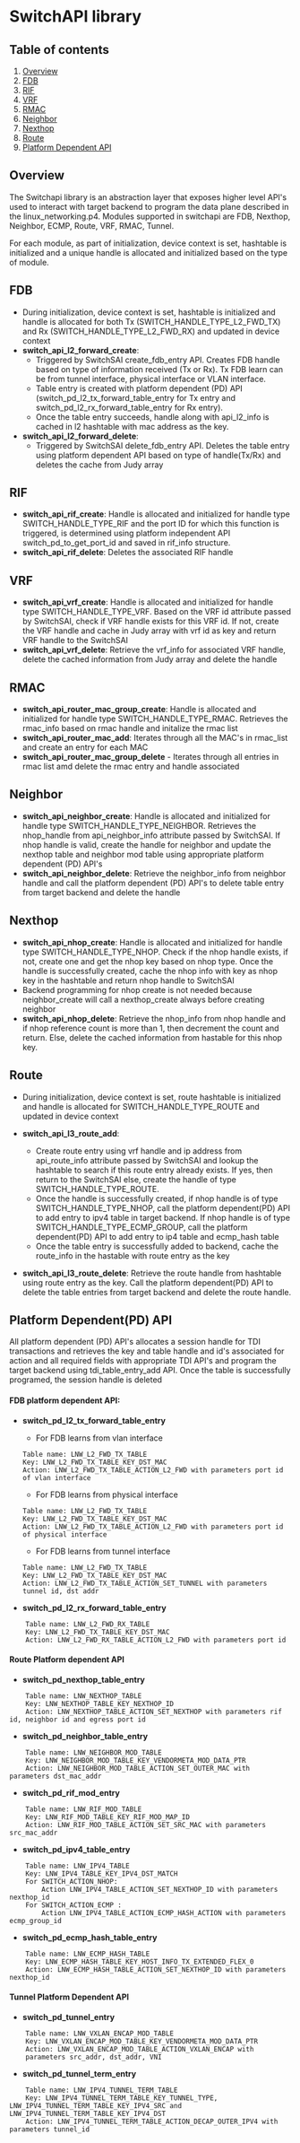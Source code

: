 <!--
/*
 * Copyright (c) 2022 Intel Corporation.
 *
 * Licensed under the Apache License, Version 2.0 (the "License");
 * you may not use this file except in compliance with the License.
 * You may obtain a copy of the License at:
 *
 * http://www.apache.org/licenses/LICENSE-2.0
 *
 * Unless required by applicable law or agreed to in writing, software
 * distributed under the License is distributed on an "AS IS" BASIS,
 * WITHOUT WARRANTIES OR CONDITIONS OF ANY KIND, either express or implied.
 * See the License for the specific language governing permissions and
 * limitations under the License.
 */
- -->

# SwitchAPI library

## Table of contents
1. [Overview](#overview)
2. [FDB](#fdb)
3. [RIF](#rif)
4. [VRF](#vrf)
5. [RMAC](#rmac)
6. [Neighbor](#neighbor)
7. [Nexthop](#nexthop)
8. [Route](#route)
9. [Platform Dependent API](#platform_dependent_api)


## Overview <a name="overview"></a>
The Switchapi library is an abstraction layer that exposes higher level API's used to interact with target backend to program the data plane described in the linux_networking.p4.
Modules supported in switchapi are FDB, Nexthop, Neighbor, ECMP, Route, VRF, RMAC, Tunnel.

For each module, as part of initialization, device context is set, hashtable is initialized and a unique handle is allocated and initialized based on the type of module.

## FDB <a name="fdb"></a>
 * During initialization, device context is set, hashtable is initialized and handle is allocated for both Tx (SWITCH_HANDLE_TYPE_L2_FWD_TX) and Rx (SWITCH_HANDLE_TYPE_L2_FWD_RX) and updated in device context
 * **switch_api_l2_forward_create**: 
   * Triggered by SwitchSAI create_fdb_entry API. Creates FDB handle based on type of information received (Tx or Rx). Tx FDB learn can be from tunnel interface, physical interface or VLAN interface.
   * Table entry is created with platform dependent (PD) API (switch_pd_l2_tx_forward_table_entry for Tx entry and switch_pd_l2_rx_forward_table_entry for Rx entry).
   * Once the table entry succeeds, handle along with api_l2_info is cached in l2 hashtable with mac address as the key.
 * **switch_api_l2_forward_delete**:
   * Triggered by SwitchSAI delete_fdb_entry API. Deletes the table entry using platform dependent API based on type of handle(Tx/Rx) and deletes the cache from Judy array

## RIF <a name="rif"></a>
 * **switch_api_rif_create**: Handle is allocated and initialized for handle type SWITCH_HANDLE_TYPE_RIF and the port ID for which this function is triggered, is determined
using platform independent API switch_pd_to_get_port_id and saved in rif_info structure.
 * **switch_api_rif_delete**: Deletes the associated RIF handle

## VRF <a name="vrf"></a>
 * **switch_api_vrf_create**: Handle is allocated and initialized for handle type SWITCH_HANDLE_TYPE_VRF. Based on the VRF id attribute passed by SwitchSAI, check if VRF handle exists for this VRF id. If not, create the VRF handle and cache in Judy array with vrf id as key and return VRF handle to the SwitchSAI
 * **switch_api_vrf_delete**: Retrieve the vrf_info for associated VRF handle, delete the cached information from Judy array and delete the handle

## RMAC <a name="rmac"></a>
 * **switch_api_router_mac_group_create**: Handle is allocated and initialized for handle type SWITCH_HANDLE_TYPE_RMAC.  Retrieves the rmac_info based on rmac handle and initalize the rmac list
 * **switch_api_router_mac_add**: Iterates through all the MAC's in rmac_list and create an entry for each MAC
 * **switch_api_router_mac_group_delete** - Iterates through all entries in rmac list amd delete the rmac entry and handle associated

## Neighbor <a name="neighbor"></a>
 * **switch_api_neighbor_create**: Handle is allocated and initialized for handle type SWITCH_HANDLE_TYPE_NEIGHBOR. Retrieves the nhop_handle from api_neighbor_info attribute passed by SwitchSAI. If nhop handle is valid, create the handle for neighbor and update the nexthop table and neighbor mod table using appropriate platform dependent (PD) API's
 * **switch_api_neighbor_delete**: Retrieve the neighbor_info from neighbor handle and call the platform dependent (PD) API's to delete table entry from target backend and delete the handle

## Nexthop <a name="nexthop"></a>
 * **switch_api_nhop_create**: Handle is allocated and initialized for handle type SWITCH_HANDLE_TYPE_NHOP. Check if the nhop handle exists, if not, create one and get the nhop key based on nhop type. Once the handle is successfully created, cache the nhop info with key as nhop key in the hashtable and return nhop handle to SwitchSAI
 * Backend programming for nhop create is not needed because neighbor_create will call a nexthop_create always before creating neighbor
 * **switch_api_nhop_delete**: Retrieve the nhop_info from nhop handle and if nhop reference count is more than 1, then decrement the count and return. Else, delete the cached information from hastable for this nhop key.

## Route <a name="route"></a>
 * During initialization, device context is set, route hashtable is initialized and handle is allocated for  SWITCH_HANDLE_TYPE_ROUTE and updated in device context
 * **switch_api_l3_route_add**:
    * Create route entry using vrf handle and ip address from api_route_info attribute passed by SwitchSAI and lookup the hashtable to search if this route entry already exists. If yes, then return to the SwitchSAI else, create the handle of type SWITCH_HANDLE_TYPE_ROUTE.
    *  Once the handle is successfully created, if nhop handle is of type SWITCH_HANDLE_TYPE_NHOP,  call the platform dependent(PD) API to add entry to ipv4 table in target backend. If nhop handle is of type SWITCH_HANDLE_TYPE_ECMP_GROUP, call the platform dependent(PD) API to add entry to ip4 table  and ecmp_hash table
    * Once the table entry is successfully added to backend, cache the route_info in the hastable with route entry as the key

 * **switch_api_l3_route_delete**: Retrieve the route handle from hashtable using route entry as the key. Call the platform dependent(PD) API to delete the table entries from target backend and delete the route handle.

## Platform Dependent(PD) API <a name="platform_dependent_api"></a>

All platform dependent (PD) API's allocates a session handle for TDI transactions and retrieves the key and table handle and id's associated for action and all required fields with appropriate TDI API's and program the target backend using tdi_table_entry_add API. Once the table is successfully programed, the session handle is deleted

#### FDB platform dependent API:
 * **switch_pd_l2_tx_forward_table_entry**
   * For FDB learns from vlan interface
    ```
    Table name: LNW_L2_FWD_TX_TABLE
    Key: LNW_L2_FWD_TX_TABLE_KEY_DST_MAC
    Action: LNW_L2_FWD_TX_TABLE_ACTION_L2_FWD with parameters port id of vlan interface
    ```
   * For FDB learns from physical interface
    ```
    Table name: LNW_L2_FWD_TX_TABLE
    Key: LNW_L2_FWD_TX_TABLE_KEY_DST_MAC
    Action: LNW_L2_FWD_TX_TABLE_ACTION_L2_FWD with parameters port id of physical interface
    ```
   * For FDB learns from tunnel interface
    ```
    Table name: LNW_L2_FWD_TX_TABLE
    Key: LNW_L2_FWD_TX_TABLE_KEY_DST_MAC
    Action: LNW_L2_FWD_TX_TABLE_ACTION_SET_TUNNEL with parameters tunnel id, dst addr
    ```

 * **switch_pd_l2_rx_forward_table_entry**
```
    Table name: LNW_L2_FWD_RX_TABLE
    Key: LNW_L2_FWD_TX_TABLE_KEY_DST_MAC
    Action: LNW_L2_FWD_RX_TABLE_ACTION_L2_FWD with parameters port id
```

#### Route Platform dependent API

 * **switch_pd_nexthop_table_entry**
```
    Table name: LNW_NEXTHOP_TABLE
    Key: LNW_NEXTHOP_TABLE_KEY_NEXTHOP_ID
    Action: LNW_NEXTHOP_TABLE_ACTION_SET_NEXTHOP with parameters rif id, neighbor id and egress port id
```
 * **switch_pd_neighbor_table_entry**
```
    Table name: LNW_NEIGHBOR_MOD_TABLE
    Key: LNW_NEIGHBOR_MOD_TABLE_KEY_VENDORMETA_MOD_DATA_PTR
    Action: LNW_NEIGHBOR_MOD_TABLE_ACTION_SET_OUTER_MAC with parameters dst_mac_addr
```

 * **switch_pd_rif_mod_entry**
```
    Table name: LNW_RIF_MOD_TABLE
    Key: LNW_RIF_MOD_TABLE_KEY_RIF_MOD_MAP_ID
    Action: LNW_RIF_MOD_TABLE_ACTION_SET_SRC_MAC with parameters src_mac_addr
```

 * **switch_pd_ipv4_table_entry**
```
    Table name: LNW_IPV4_TABLE
    Key: LNW_IPV4_TABLE_KEY_IPV4_DST_MATCH
    For SWITCH_ACTION_NHOP:
        Action LNW_IPV4_TABLE_ACTION_SET_NEXTHOP_ID with parameters nexthop_id
    For SWITCH_ACTION_ECMP :
        Action LNW_IPV4_TABLE_ACTION_ECMP_HASH_ACTION with parameters ecmp_group_id
```

 * **switch_pd_ecmp_hash_table_entry**
```
    Table name: LNW_ECMP_HASH_TABLE
    Key: LNW_ECMP_HASH_TABLE_KEY_HOST_INFO_TX_EXTENDED_FLEX_0
    Action: LNW_ECMP_HASH_TABLE_ACTION_SET_NEXTHOP_ID with parameters nexthop_id
```

#### Tunnel Platform Dependent API

 * **switch_pd_tunnel_entry**
```
    Table name: LNW_VXLAN_ENCAP_MOD_TABLE
    Key: LNW_VXLAN_ENCAP_MOD_TABLE_KEY_VENDORMETA_MOD_DATA_PTR
    Action: LNW_VXLAN_ENCAP_MOD_TABLE_ACTION_VXLAN_ENCAP with
    parameters src_addr, dst_addr, VNI
```

 * **switch_pd_tunnel_term_entry**
```
    Table name: LNW_IPV4_TUNNEL_TERM_TABLE
    Key: LNW_IPV4_TUNNEL_TERM_TABLE_KEY_TUNNEL_TYPE, LNW_IPV4_TUNNEL_TERM_TABLE_KEY_IPV4_SRC and LNW_IPV4_TUNNEL_TERM_TABLE_KEY_IPV4_DST
    Action: LNW_IPV4_TUNNEL_TERM_TABLE_ACTION_DECAP_OUTER_IPV4 with parameters tunnel_id

